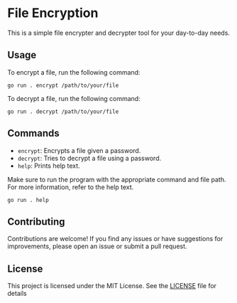 # File Encryption

This is a simple file encrypter and decrypter tool for your day-to-day needs.

## Usage

To encrypt a file, run the following command:
```
go run . encrypt /path/to/your/file
```

To decrypt a file, run the following command:
```
go run . decrypt /path/to/your/file
```

## Commands

- `encrypt`: Encrypts a file given a password.
- `decrypt`: Tries to decrypt a file using a password.
- `help`: Prints help text.

Make sure to run the program with the appropriate command and file path. For more information, refer to the help text.

```
go run . help
```

## Contributing

Contributions are welcome! If you find any issues or have suggestions for improvements, please open an issue or submit a pull request.

## License

This project is licensed under the MIT License. See the [LICENSE](LICENSE) file for details
